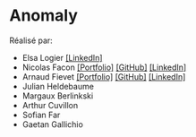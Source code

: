 # Anomaly

Réalisé par:
- Elsa Logier [[LinkedIn]](https://www.linkedin.com/in/elsa-logier-2bb692254/)
- Nicolas Facon [[Portfolio]](https://facon-nicolas.github.io/portfolio/) [[GitHub]](https://github.com/FACON-Nicolas/) [[LinkedIn]](https://www.linkedin.com/in/nicolas-facon/)
- Arnaud Fievet [[Portfolio]](https://www.arnaud-fievet.fr/) [[GitHub]](https://github.com/Arnaud158) [[LinkedIn]](https://www.linkedin.com/in/arnaud-fievet/)
- Julian Heldebaume
- Margaux Berlinkski
- Arthur Cuvillon
- Sofian Far
- Gaetan Gallichio 
